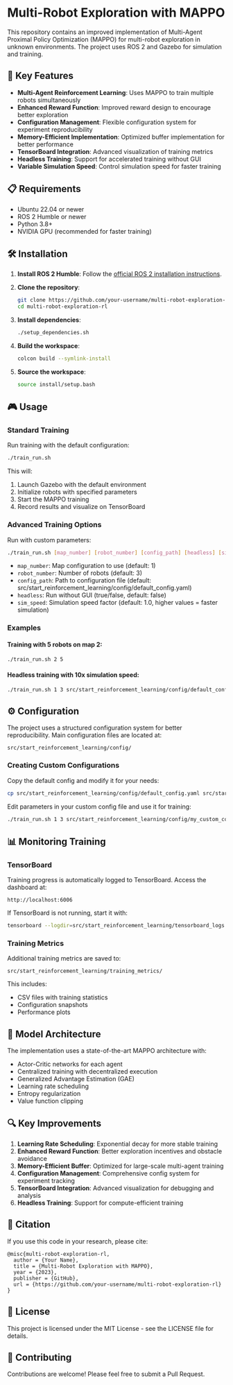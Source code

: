# Multi-Robot Exploration with MAPPO

This repository contains an improved implementation of Multi-Agent Proximal Policy Optimization (MAPPO) for multi-robot exploration in unknown environments. The project uses ROS 2 and Gazebo for simulation and training.

## 🚀 Key Features

- **Multi-Agent Reinforcement Learning**: Uses MAPPO to train multiple robots simultaneously
- **Enhanced Reward Function**: Improved reward design to encourage better exploration
- **Configuration Management**: Flexible configuration system for experiment reproducibility
- **Memory-Efficient Implementation**: Optimized buffer implementation for better performance
- **TensorBoard Integration**: Advanced visualization of training metrics
- **Headless Training**: Support for accelerated training without GUI
- **Variable Simulation Speed**: Control simulation speed for faster training

## 📋 Requirements

- Ubuntu 22.04 or newer
- ROS 2 Humble or newer
- Python 3.8+
- NVIDIA GPU (recommended for faster training)

## 🛠️ Installation

1. **Install ROS 2 Humble**:
   Follow the [official ROS 2 installation instructions](https://docs.ros.org/en/humble/Installation.html).

2. **Clone the repository**:
   ```bash
   git clone https://github.com/your-username/multi-robot-exploration-rl.git
   cd multi-robot-exploration-rl
   ```

3. **Install dependencies**:
   ```bash
   ./setup_dependencies.sh
   ```
   
4. **Build the workspace**:
   ```bash
   colcon build --symlink-install
   ```

5. **Source the workspace**:
   ```bash
   source install/setup.bash
   ```

## 🎮 Usage

### Standard Training

Run training with the default configuration:

```bash
./train_run.sh
```

This will:
1. Launch Gazebo with the default environment
2. Initialize robots with specified parameters
3. Start the MAPPO training
4. Record results and visualize on TensorBoard

### Advanced Training Options

Run with custom parameters:

```bash
./train_run.sh [map_number] [robot_number] [config_path] [headless] [sim_speed]
```

- `map_number`: Map configuration to use (default: 1)
- `robot_number`: Number of robots (default: 3)
- `config_path`: Path to configuration file (default: src/start_reinforcement_learning/config/default_config.yaml)
- `headless`: Run without GUI (true/false, default: false)
- `sim_speed`: Simulation speed factor (default: 1.0, higher values = faster simulation)

### Examples

#### Training with 5 robots on map 2:
```bash
./train_run.sh 2 5
```

#### Headless training with 10x simulation speed:
```bash
./train_run.sh 1 3 src/start_reinforcement_learning/config/default_config.yaml true 10.0
```

## ⚙️ Configuration

The project uses a structured configuration system for better reproducibility. Main configuration files are located at:

```
src/start_reinforcement_learning/config/
```

### Creating Custom Configurations

Copy the default config and modify it for your needs:

```bash
cp src/start_reinforcement_learning/config/default_config.yaml src/start_reinforcement_learning/config/my_custom_config.yaml
```

Edit parameters in your custom config file and use it for training:

```bash
./train_run.sh 1 3 src/start_reinforcement_learning/config/my_custom_config.yaml
```

## 📊 Monitoring Training

### TensorBoard

Training progress is automatically logged to TensorBoard. Access the dashboard at:

```
http://localhost:6006
```

If TensorBoard is not running, start it with:

```bash
tensorboard --logdir=src/start_reinforcement_learning/tensorboard_logs
```

### Training Metrics

Additional training metrics are saved to:

```
src/start_reinforcement_learning/training_metrics/
```

This includes:
- CSV files with training statistics
- Configuration snapshots
- Performance plots

## 🧠 Model Architecture

The implementation uses a state-of-the-art MAPPO architecture with:

- Actor-Critic networks for each agent
- Centralized training with decentralized execution
- Generalized Advantage Estimation (GAE)
- Learning rate scheduling
- Entropy regularization
- Value function clipping

## 🔍 Key Improvements

1. **Learning Rate Scheduling**: Exponential decay for more stable training
2. **Enhanced Reward Function**: Better exploration incentives and obstacle avoidance
3. **Memory-Efficient Buffer**: Optimized for large-scale multi-agent training
4. **Configuration Management**: Comprehensive config system for experiment tracking
5. **TensorBoard Integration**: Advanced visualization for debugging and analysis
6. **Headless Training**: Support for compute-efficient training

## 📝 Citation

If you use this code in your research, please cite:

```
@misc{multi-robot-exploration-rl,
  author = {Your Name},
  title = {Multi-Robot Exploration with MAPPO},
  year = {2023},
  publisher = {GitHub},
  url = {https://github.com/your-username/multi-robot-exploration-rl}
}
```

## 📄 License

This project is licensed under the MIT License - see the LICENSE file for details.

## 🤝 Contributing

Contributions are welcome! Please feel free to submit a Pull Request. 
